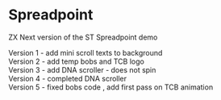 # Spreadpoint
ZX Next version of the ST Spreadpoint demo


Version 1 - add mini scroll texts to background  
Version 2 - add temp bobs and TCB logo  
Version 3 - add DNA scroller - does not spin  
Version 4 - completed DNA scroller  
Version 5 - fixed bobs code , add first pass on TCB animation  

